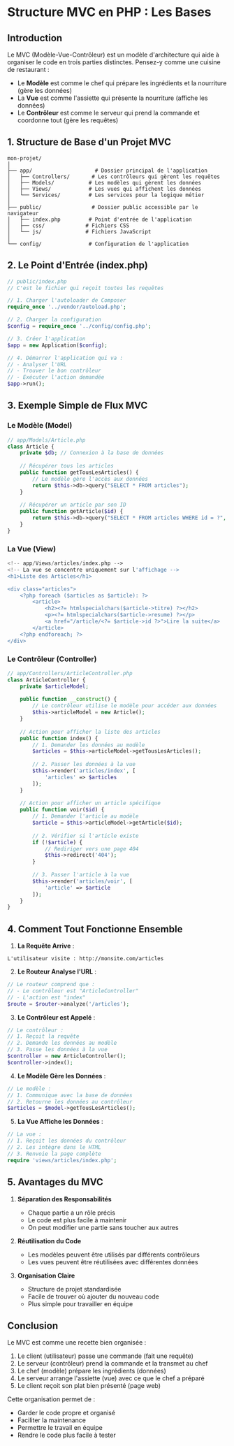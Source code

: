 # Structure MVC en PHP : Les Bases

## Introduction
Le MVC (Modèle-Vue-Contrôleur) est un modèle d'architecture qui aide à organiser le code en trois parties distinctes. Pensez-y comme une cuisine de restaurant :
- Le **Modèle** est comme le chef qui prépare les ingrédients et la nourriture (gère les données)
- La **Vue** est comme l'assiette qui présente la nourriture (affiche les données)
- Le **Contrôleur** est comme le serveur qui prend la commande et coordonne tout (gère les requêtes)

## 1. Structure de Base d'un Projet MVC

```plaintext
mon-projet/
│
├── app/                    # Dossier principal de l'application
│   ├── Controllers/       # Les contrôleurs qui gèrent les requêtes
│   ├── Models/           # Les modèles qui gèrent les données
│   ├── Views/            # Les vues qui affichent les données
│   └── Services/         # Les services pour la logique métier
│
├── public/                # Dossier public accessible par le navigateur
│   ├── index.php         # Point d'entrée de l'application
│   ├── css/             # Fichiers CSS
│   └── js/              # Fichiers JavaScript
│
└── config/               # Configuration de l'application
```

## 2. Le Point d'Entrée (index.php)

```php
// public/index.php
// C'est le fichier qui reçoit toutes les requêtes

// 1. Charger l'autoloader de Composer
require_once '../vendor/autoload.php';

// 2. Charger la configuration
$config = require_once '../config/config.php';

// 3. Créer l'application
$app = new Application($config);

// 4. Démarrer l'application qui va :
// - Analyser l'URL
// - Trouver le bon contrôleur
// - Exécuter l'action demandée
$app->run();
```

## 3. Exemple Simple de Flux MVC

### Le Modèle (Model)
```php
// app/Models/Article.php
class Article {
    private $db; // Connexion à la base de données
    
    // Récupérer tous les articles
    public function getTousLesArticles() {
        // Le modèle gère l'accès aux données
        return $this->db->query("SELECT * FROM articles");
    }
    
    // Récupérer un article par son ID
    public function getArticle($id) {
        return $this->db->query("SELECT * FROM articles WHERE id = ?", [$id]);
    }
}
```

### La Vue (View)
```php
<!-- app/Views/articles/index.php -->
<!-- La vue se concentre uniquement sur l'affichage -->
<h1>Liste des Articles</h1>

<div class="articles">
    <?php foreach ($articles as $article): ?>
        <article>
            <h2><?= htmlspecialchars($article->titre) ?></h2>
            <p><?= htmlspecialchars($article->resume) ?></p>
            <a href="/article/<?= $article->id ?>">Lire la suite</a>
        </article>
    <?php endforeach; ?>
</div>
```

### Le Contrôleur (Controller)
```php
// app/Controllers/ArticleController.php
class ArticleController {
    private $articleModel;
    
    public function __construct() {
        // Le contrôleur utilise le modèle pour accéder aux données
        $this->articleModel = new Article();
    }
    
    // Action pour afficher la liste des articles
    public function index() {
        // 1. Demander les données au modèle
        $articles = $this->articleModel->getTousLesArticles();
        
        // 2. Passer les données à la vue
        $this->render('articles/index', [
            'articles' => $articles
        ]);
    }
    
    // Action pour afficher un article spécifique
    public function voir($id) {
        // 1. Demander l'article au modèle
        $article = $this->articleModel->getArticle($id);
        
        // 2. Vérifier si l'article existe
        if (!$article) {
            // Rediriger vers une page 404
            $this->redirect('404');
        }
        
        // 3. Passer l'article à la vue
        $this->render('articles/voir', [
            'article' => $article
        ]);
    }
}
```

## 4. Comment Tout Fonctionne Ensemble

1. **La Requête Arrive** :
```plaintext
L'utilisateur visite : http://monsite.com/articles
```

2. **Le Routeur Analyse l'URL** :
```php
// Le routeur comprend que :
// - Le contrôleur est "ArticleController"
// - L'action est "index"
$route = $router->analyze('/articles');
```

3. **Le Contrôleur est Appelé** :
```php
// Le contrôleur :
// 1. Reçoit la requête
// 2. Demande les données au modèle
// 3. Passe les données à la vue
$controller = new ArticleController();
$controller->index();
```

4. **Le Modèle Gère les Données** :
```php
// Le modèle :
// 1. Communique avec la base de données
// 2. Retourne les données au contrôleur
$articles = $model->getTousLesArticles();
```

5. **La Vue Affiche les Données** :
```php
// La vue :
// 1. Reçoit les données du contrôleur
// 2. Les intègre dans le HTML
// 3. Renvoie la page complète
require 'views/articles/index.php';
```

## 5. Avantages du MVC

1. **Séparation des Responsabilités**
   - Chaque partie a un rôle précis
   - Le code est plus facile à maintenir
   - On peut modifier une partie sans toucher aux autres

2. **Réutilisation du Code**
   - Les modèles peuvent être utilisés par différents contrôleurs
   - Les vues peuvent être réutilisées avec différentes données

3. **Organisation Claire**
   - Structure de projet standardisée
   - Facile de trouver où ajouter du nouveau code
   - Plus simple pour travailler en équipe

## Conclusion

Le MVC est comme une recette bien organisée :
1. Le client (utilisateur) passe une commande (fait une requête)
2. Le serveur (contrôleur) prend la commande et la transmet au chef
3. Le chef (modèle) prépare les ingrédients (données)
4. Le serveur arrange l'assiette (vue) avec ce que le chef a préparé
5. Le client reçoit son plat bien présenté (page web)

Cette organisation permet de :
- Garder le code propre et organisé
- Faciliter la maintenance
- Permettre le travail en équipe
- Rendre le code plus facile à tester 